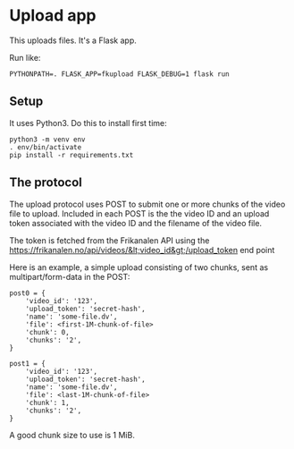 Upload app
==========

This uploads files. It's a Flask app.

Run like:

    PYTHONPATH=. FLASK_APP=fkupload FLASK_DEBUG=1 flask run

Setup
-----

It uses Python3. Do this to install first time:

    python3 -m venv env
    . env/bin/activate
    pip install -r requirements.txt

The protocol
------------

The upload protocol uses POST to submit one or more chunks of the
video file to upload.  Included in each POST is the the video ID and
an upload token associated with the video ID and the filename of the
video file.

The token is fetched from the Frikanalen API using the
https://frikanalen.no/api/videos/&lt;video_id&gt;/upload_token end
point

Here is an example, a simple upload consisting of two chunks, sent as
multipart/form-data in the POST:

    post0 = {
        'video_id': '123',
        'upload_token': 'secret-hash',
        'name': 'some-file.dv',
        'file': <first-1M-chunk-of-file>
        'chunk': 0,
        'chunks': '2',
    }

    post1 = {
        'video_id': '123',
        'upload_token': 'secret-hash',
        'name': 'some-file.dv',
        'file': <last-1M-chunk-of-file>
        'chunk': 1,
        'chunks': '2',
    }

A good chunk size to use is 1 MiB.
